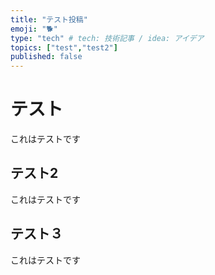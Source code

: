 ```yaml
---
title: "テスト投稿"
emoji: "🐕"
type: "tech" # tech: 技術記事 / idea: アイデア
topics: ["test","test2"]
published: false
---
```


# テスト

これはテストです

## テスト2

これはテストです

## テスト３

これはテストです